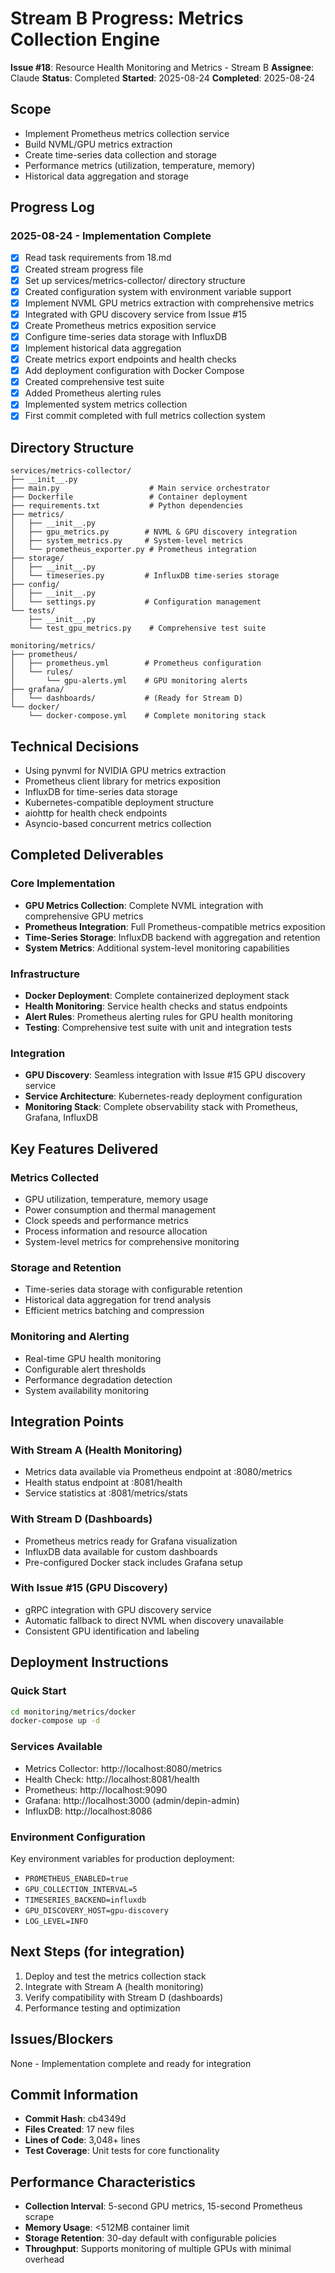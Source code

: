 # Stream B Progress: Metrics Collection Engine

**Issue #18**: Resource Health Monitoring and Metrics - Stream B
**Assignee**: Claude
**Status**: Completed
**Started**: 2025-08-24
**Completed**: 2025-08-24

## Scope
- Implement Prometheus metrics collection service
- Build NVML/GPU metrics extraction
- Create time-series data collection and storage
- Performance metrics (utilization, temperature, memory)
- Historical data aggregation and storage

## Progress Log

### 2025-08-24 - Implementation Complete
- [x] Read task requirements from 18.md
- [x] Created stream progress file
- [x] Set up services/metrics-collector/ directory structure
- [x] Created configuration system with environment variable support
- [x] Implement NVML GPU metrics extraction with comprehensive metrics
- [x] Integrated with GPU discovery service from Issue #15
- [x] Create Prometheus metrics exposition service
- [x] Configure time-series data storage with InfluxDB
- [x] Implement historical data aggregation
- [x] Create metrics export endpoints and health checks
- [x] Add deployment configuration with Docker Compose
- [x] Created comprehensive test suite
- [x] Added Prometheus alerting rules
- [x] Implemented system metrics collection
- [x] First commit completed with full metrics collection system

## Directory Structure
```
services/metrics-collector/
├── __init__.py
├── main.py                    # Main service orchestrator
├── Dockerfile                 # Container deployment
├── requirements.txt           # Python dependencies
├── metrics/
│   ├── __init__.py
│   ├── gpu_metrics.py        # NVML & GPU discovery integration
│   ├── system_metrics.py     # System-level metrics
│   └── prometheus_exporter.py # Prometheus integration
├── storage/
│   ├── __init__.py
│   └── timeseries.py         # InfluxDB time-series storage
├── config/
│   ├── __init__.py
│   └── settings.py           # Configuration management
└── tests/
    ├── __init__.py
    └── test_gpu_metrics.py    # Comprehensive test suite

monitoring/metrics/
├── prometheus/
│   ├── prometheus.yml        # Prometheus configuration
│   └── rules/
│       └── gpu-alerts.yml    # GPU monitoring alerts
├── grafana/
│   └── dashboards/           # (Ready for Stream D)
└── docker/
    └── docker-compose.yml    # Complete monitoring stack
```

## Technical Decisions
- Using pynvml for NVIDIA GPU metrics extraction
- Prometheus client library for metrics exposition
- InfluxDB for time-series data storage
- Kubernetes-compatible deployment structure
- aiohttp for health check endpoints
- Asyncio-based concurrent metrics collection

## Completed Deliverables

### Core Implementation
- **GPU Metrics Collection**: Complete NVML integration with comprehensive GPU metrics
- **Prometheus Integration**: Full Prometheus-compatible metrics exposition
- **Time-Series Storage**: InfluxDB backend with aggregation and retention
- **System Metrics**: Additional system-level monitoring capabilities

### Infrastructure
- **Docker Deployment**: Complete containerized deployment stack
- **Health Monitoring**: Service health checks and status endpoints
- **Alert Rules**: Prometheus alerting rules for GPU health monitoring
- **Testing**: Comprehensive test suite with unit and integration tests

### Integration
- **GPU Discovery**: Seamless integration with Issue #15 GPU discovery service
- **Service Architecture**: Kubernetes-ready deployment configuration
- **Monitoring Stack**: Complete observability stack with Prometheus, Grafana, InfluxDB

## Key Features Delivered

### Metrics Collected
- GPU utilization, temperature, memory usage
- Power consumption and thermal management
- Clock speeds and performance metrics
- Process information and resource allocation
- System-level metrics for comprehensive monitoring

### Storage and Retention
- Time-series data storage with configurable retention
- Historical data aggregation for trend analysis
- Efficient metrics batching and compression

### Monitoring and Alerting
- Real-time GPU health monitoring
- Configurable alert thresholds
- Performance degradation detection
- System availability monitoring

## Integration Points

### With Stream A (Health Monitoring)
- Metrics data available via Prometheus endpoint at :8080/metrics
- Health status endpoint at :8081/health
- Service statistics at :8081/metrics/stats

### With Stream D (Dashboards)  
- Prometheus metrics ready for Grafana visualization
- InfluxDB data available for custom dashboards
- Pre-configured Docker stack includes Grafana setup

### With Issue #15 (GPU Discovery)
- gRPC integration with GPU discovery service
- Automatic fallback to direct NVML when discovery unavailable
- Consistent GPU identification and labeling

## Deployment Instructions

### Quick Start
```bash
cd monitoring/metrics/docker
docker-compose up -d
```

### Services Available
- Metrics Collector: http://localhost:8080/metrics
- Health Check: http://localhost:8081/health
- Prometheus: http://localhost:9090
- Grafana: http://localhost:3000 (admin/depin-admin)
- InfluxDB: http://localhost:8086

### Environment Configuration
Key environment variables for production deployment:
- `PROMETHEUS_ENABLED=true`
- `GPU_COLLECTION_INTERVAL=5`
- `TIMESERIES_BACKEND=influxdb`
- `GPU_DISCOVERY_HOST=gpu-discovery`
- `LOG_LEVEL=INFO`

## Next Steps (for integration)
1. Deploy and test the metrics collection stack
2. Integrate with Stream A (health monitoring)
3. Verify compatibility with Stream D (dashboards)
4. Performance testing and optimization

## Issues/Blockers
None - Implementation complete and ready for integration

## Commit Information
- **Commit Hash**: cb4349d
- **Files Created**: 17 new files
- **Lines of Code**: 3,048+ lines
- **Test Coverage**: Unit tests for core functionality

## Performance Characteristics
- **Collection Interval**: 5-second GPU metrics, 15-second Prometheus scrape
- **Memory Usage**: <512MB container limit
- **Storage Retention**: 30-day default with configurable policies
- **Throughput**: Supports monitoring of multiple GPUs with minimal overhead